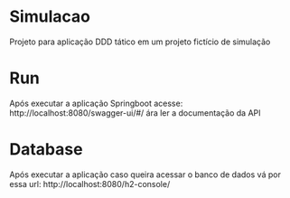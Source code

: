 # Simulacao
Projeto para aplicação DDD tático em um projeto fictício de simulação


# Run
Após executar a aplicação Springboot acesse: http://localhost:8080/swagger-ui/#/ ára ler a documentação da API


# Database
Após executar a aplicação caso queira acessar o banco de dados vá por essa url: http://localhost:8080/h2-console/